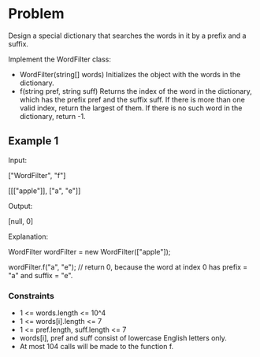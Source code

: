 # Problem

Design a special dictionary that searches the words in it by a prefix and a suffix.

Implement the WordFilter class:

- WordFilter(string[] words) Initializes the object with the words in the dictionary.
- f(string pref, string suff) Returns the index of the word in the dictionary, which has the prefix pref and the suffix suff. If there is more than one valid index, return the largest of them. If there is no such word in the dictionary, return -1.
 
## Example 1

Input:

["WordFilter", "f"]

[[["apple"]], ["a", "e"]]

Output:

[null, 0]

Explanation:

WordFilter wordFilter = new WordFilter(["apple"]);

wordFilter.f("a", "e"); // return 0, because the word at index 0 has prefix = "a" and suffix = "e".
 
### Constraints

- 1 <= words.length <= 10^4
- 1 <= words[i].length <= 7
- 1 <= pref.length, suff.length <= 7
- words[i], pref and suff consist of lowercase English letters only.
- At most 104 calls will be made to the function f.
